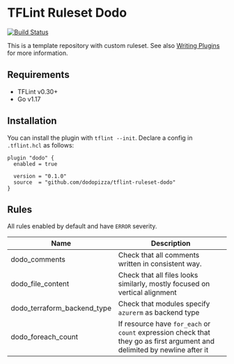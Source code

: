 # TFLint Ruleset Dodo
[![Build Status](https://github.com/dodopizza/tflint-ruleset-dodo/workflows/Test%20and%20publish/badge.svg?branch=main)](https://github.com/dodopizza/tflint-ruleset-dodo/actions)

This is a template repository with custom ruleset.
See also [Writing Plugins](https://github.com/terraform-linters/tflint/blob/master/docs/developer-guide/plugins.md) for more information.

## Requirements

- TFLint v0.30+
- Go v1.17

## Installation

You can install the plugin with `tflint --init`. Declare a config in `.tflint.hcl` as follows:

```hcl
plugin "dodo" {
  enabled = true

  version = "0.1.0"
  source  = "github.com/dodopizza/tflint-ruleset-dodo"
}
```

## Rules

All rules enabled by default and have `ERROR` severity.

| Name | Description |
| --- | --- |
| dodo_comments | Check that all comments written in consistent way. |
| dodo_file_content | Check that all files looks similarly, mostly focused on vertical alignment |
| dodo_terraform_backend_type | Check that modules specify `azurerm` as backend type |
| dodo_foreach_count | If resource have `for_each` or `count` expression check that they go as first argument and delimited by newline after it |
